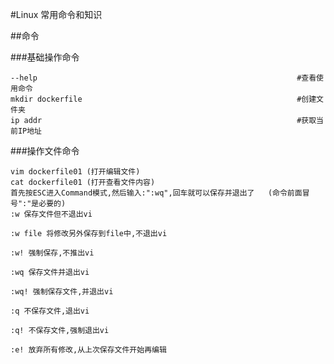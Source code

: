 #Linux   常用命令和知识

##命令

###基础操作命令
```shell
--help                                                          #查看使用命令
mkdir dockerfile                                                #创建文件夹
ip addr                                                         #获取当前IP地址
```

###操作文件命令
```shell
vim dockerfile01 (打开编辑文件)
cat dockerfile01 (打开查看文件内容)
首先按ESC进入Command模式,然后输入:":wq",回车就可以保存并退出了   (命令前面冒号":"是必要的)
:w 保存文件但不退出vi

:w file 将修改另外保存到file中,不退出vi

:w! 强制保存,不推出vi

:wq 保存文件并退出vi

:wq! 强制保存文件,并退出vi

:q 不保存文件,退出vi

:q! 不保存文件,强制退出vi

:e! 放弃所有修改,从上次保存文件开始再编辑
```






































